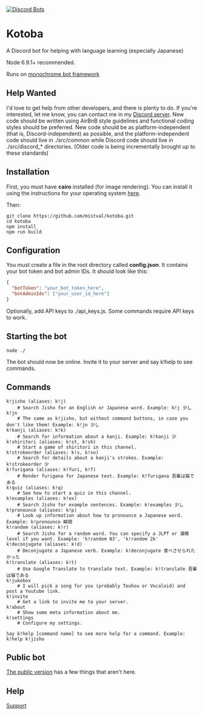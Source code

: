 [![Discord Bots](https://discordbots.org/api/widget/251239170058616833.png)](https://discordbots.org/bot/251239170058616833)

# Kotoba
A Discord bot for helping with language learning (especially Japanese)

Node 6.9.1+ recommended.

Runs on [monochrome bot framework](https://github.com/mistval/monochrome)

## Help Wanted

I'd love to get help from other developers, and there is plenty to do. If you're interested, let me know, you can contact me in my [Discord server](https://discord.gg/f4Gkqku). New code should be written using AirBnB style guidelines and functional coding styles should be preferred. New code should be as platform-independent (that is, Discord-independent) as possible, and the platform-independent code should live in ./src/common while Discord code should live in ./src/discord_* directories. (Older code is being incrementally brought up to these standards)

## Installation

First, you must have **cairo** installed (for image rendering). You can install it using the instructions for your operating system [here](https://www.cairographics.org/download/).

Then:

```
git clone https://github.com/mistval/kotoba.git
cd kotoba
npm install
npm run build
```

## Configuration
You must create a file in the root directory called **config.json**. It contains your bot token and bot admin IDs. It should look like this:

```json
{
  "botToken": "your_bot_token_here",
  "botAdminIds": ["your_user_id_here"]
}
```

Optionally, add API keys to ./api_keys.js. Some commands require API keys to work.

## Starting the bot
```
node ./
```
The bot should now be online. Invite it to your server and say k!help to see commands.

## Commands

```
k!jisho (aliases: k!j)
    # Search Jisho for an English or Japanese word. Example: k!j 少し
k!jn
    # The same as k!jisho, but without command buttons, in case you don't like them! Example: k!jn 少し
k!kanji (aliases: k!k)
    # Search for information about a kanji. Example: k!kanji 少
k!shiritori (aliases: k!st, k!sh)
    # Start a game of shiritori in this channel.
k!strokeorder (aliases: k!s, k!so)
    # Search for details about a kanji's strokes. Example: k!strokeorder 少
k!furigana (aliases: k!furi, k!f)
    # Render furigana for Japanese text. Example: k!furigana 吾輩は猫である
k!quiz (aliases: k!q)
    # See how to start a quiz in this channel.
k!examples (aliases: k!ex)
    # Search Jisho for example sentences. Example: k!examples 少し
k!pronounce (aliases: k!p)
    # Look up information about how to pronounce a Japanese word. Example: k!pronounce 瞬間
k!random (aliases: k!r)
    # Search Jisho for a random word. You can specify a JLPT or 漢検 level if you want. Example: 'k!random N3', 'k!random 2k'
k!deconjugate (aliases: k!d)
    # Deconjugate a Japanese verb. Example: k!deconjugate 食べさせられたかった
k!translate (aliases: k!t)
    # Use Google Translate to translate text. Example: k!translate 吾輩は猫である
k!jukebox
    # I will pick a song for you (probably Touhou or Vocaloid) and post a Youtube link.
k!invite
    # Get a link to invite me to your server.
k!about
    # Show some meta information about me.
k!settings
    # Configure my settings.

Say k!help [command name] to see more help for a command. Example: k!help k!jisho
```

## Public bot

[The public version](https://discordapp.com/oauth2/authorize?client_id=251239170058616833&scope=bot) has a few things that aren't here.

## Help

[Support](https://discord.gg/f4Gkqku)
